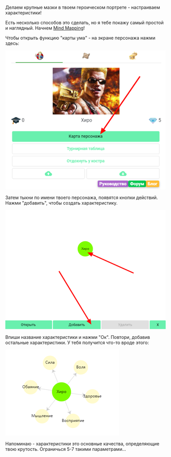 Делаем крупные мазки в твоем героическом портрете - настраиваем характеристики!

Есть несколько способов это сделать, но я тебе покажу самый простой и наглядный. Начнем [Mind Mapping](https://mel.fm/blog/rafael-tyncherov1/8194-chto-takoye-karty-uma-i-kak-zarisovat-tsely-uchebnik)!

Чтобы открыть функцию "карты ума" - на экране персонажа нажми здесь:

![](../static/img/ОткрытьКартуУма.jpg)

Затем тыкни по имени твоего персонажа, появятся кнопки действий. Нажми "добавить", чтобы создать характеристику.

![](../static/img/ДобавитьХарактеристику.jpg)

Впиши название характеристики и нажми "Ок". Повтори, добавив остальные характеристики. У тебя получится что-то вроде этого:

![](../static/img/ДобавленныеХарактеристики.jpg)

Напоминаю - характеристики это основные качества, определяющие твою крутость. Ограничься 5-7 такими параметрами...